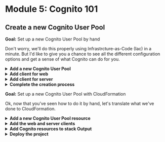 # Module 5: Cognito 101

## Create a new Cognito User Pool

**Goal:** Set up a new Cognito User Pool by hand

Don't worry, we'll do this properly using Infrastrcture-as-Code (Iac) in a minute. But I'd like to give you a chance to see all the different configuration options and get a sense of what Cognito can do for you.

<details>
<summary><b>Add a new Cognito User Pool</b></summary><p>

1. Go to the Cognito console

2. Click `Create a user pool`

3. Use the name `workshop-` followed by your name, e.g. `workshop-yancui`

![](/images/mod05-001.png)

4. Click `Step through settings`

5. Tick `Also allow sign in with verified email address`, `family name` and `given name`

![](/images/mod05-002.png)

6. Click `Next step`

7. Accept all the default settings in the next screen

![](/images/mod05-003.png)

8. Click `Next step`

9. Accept all the default settings in the next screen

![](/images/mod05-004.png)

10. Click `Next step`

11. Accept all the default settings in the next screen

![](/images/mod05-005.png)

12. Click `Next step`

13. Ignore tags, and click `Next step`

14. Choose `No` to remember user devices

![](/images/mod05-006.png)

15. Click `Next step`

</p></details>

<details>
<summary><b>Add client for web</b></summary><p>

![](/images/mod05-007.png)

1. Click `Add an app client`

2. Name the app client `web`

3. Untick `Generate client secret`.

![](/images/mod05-008.png)

4. Remove the permission for Writable Attributes for `Address` and `Profile`

![](/images/mod05-009.png)

5. Click `Create app client`

</p></details>

<details>
<summary><b>Add client for server</b></summary><p>

1. Click `Add an app client`

2. Name the app client `server`

3. Untick `Generate client secret`.

4. Tick `Enable username password auth for admin APIs for authentication (ALLOW_ADMIN_USER_PASSWORD_AUTH)`

5. Leave all the permissions as is

6. Click `Create app client`

</p></details>

<details>
<summary><b>Complete the creation process</b></summary><p>

1. Click `Next step`

2. Leave all the workflow customizations

3. Click `Next step`

4. Review the settings

![](/images/mod05-011.png)

5. Click `Create pool`

6. Note the `Pool Id`, and the app client IDs for both `web` and `server`

![](/images/mod05-012.png)

![](/images/mod05-013.png)

</p></details>

**Goal:** Set up a new Cognito User Pool with CloudFormation

Ok, now that you've seen how to do it by hand, let's translate what we've done to CloudFormation.

<details>
<summary><b>Add a new Cognito User Pool resource</b></summary><p>

1. In the `serverless.yml`, under `resources` and `Resources`, add another CloudFormation resource after the `RestaurantTable`.

```yml
CognitoUserPool:
  Type: AWS::Cognito::UserPool
  Properties:
    AliasAttributes:
      - email
    UsernameConfiguration:
      CaseSensitive: false
    AutoVerifiedAttributes:
      - email
    Policies:
      PasswordPolicy:
        MinimumLength: 8
        RequireLowercase: true
        RequireNumbers: true
        RequireUppercase: true
        RequireSymbols: true
    Schema:
      - AttributeDataType: String
        Mutable: true
        Name: given_name
        Required: true
        StringAttributeConstraints:
          MinLength: "1"
      - AttributeDataType: String
        Mutable: true
        Name: family_name
        Required: true
        StringAttributeConstraints:
          MinLength: "1"
      - AttributeDataType: String
        Mutable: true
        Name: email
        Required: true
        StringAttributeConstraints:
          MinLength: "1"
```

**IMPORTANT**: this should be aligned with the `RestaurantTable`, i.e.

```yml
resources:
  Resources:
    RestaurantsTable:
      ...

    CognitoUserPool:
      ...
```

</p></details>

<details>
<summary><b>Add the web and server clients</b></summary><p>

1. In the `serverless.yml`, under `resources` and `Resources`, add another CloudFormation resource after the `CognitoUserPool`.

```yml
WebCognitoUserPoolClient:
  Type: AWS::Cognito::UserPoolClient
  Properties:
    ClientName: web
    UserPoolId: !Ref CognitoUserPool
    ExplicitAuthFlows:
      - ALLOW_USER_SRP_AUTH
      - ALLOW_REFRESH_TOKEN_AUTH
    PreventUserExistenceErrors: ENABLED
```

**IMPORTANT**: this should be aligned with the `RestaurantTable` and `CognitoUserPool`, i.e.

```yml
resources:
  Resources:
    RestaurantsTable:
      ...

    CognitoUserPool:
      ...

    WebCognitoUserPoolClient:
      ...
```

2. Add the server client after the `WebCognitoUserPoolClient`:

```yml
ServerCognitoUserPoolClient:
  Type: AWS::Cognito::UserPoolClient
  Properties:
    ClientName: server
    UserPoolId: !Ref CognitoUserPool
    ExplicitAuthFlows:
      - ALLOW_ADMIN_USER_PASSWORD_AUTH
      - ALLOW_REFRESH_TOKEN_AUTH
    PreventUserExistenceErrors: ENABLED
```

Again, might the YML indentation:

```yml
resources:
  Resources:
    RestaurantsTable:
      ...

    CognitoUserPool:
      ...

    WebCognitoUserPoolClient:
      ...

    ServerCognitoUserPoolClient:
      ...
```

</p></details>

<details>
<summary><b>Add Cognito resources to stack Output</b></summary><p>

We have added a couple of CloudFormation resources to our stack, let's add the relevant information to our stack output.

* Cognito User Pool ID
* Cognito User Pool ARN
* Web client ID
* Server client ID

1. In the `serverless.yml`, add the following to the `Outputs` section (after `RestaurantsTableName`)

```yml
CognitoUserPoolId:
  Value: !Ref CognitoUserPool

CognitoUserPoolArn:
  Value: !GetAtt CognitoUserPool.Arn

CognitoUserPoolWebClientId:
  Value: !Ref WebCognitoUserPoolClient

CognitoUserPoolServerClientId:
  Value: !Ref ServerCognitoUserPoolClient
```

Afterwards, your `Outputs` section should look this like:

```yml
Outputs:
  RestaurantsTableName:
    Value: !Ref RestaurantsTable

  CognitoUserPoolId:
    Value: !Ref CognitoUserPool

  CognitoUserPoolArn:
    Value: !GetAtt CognitoUserPool.Arn

  CognitoUserPoolWebClientId:
    Value: !Ref WebCognitoUserPoolClient

  CognitoUserPoolServerClientId:
    Value: !Ref ServerCognitoUserPoolClient
```

</p></details>

<details>
<summary><b>Deploy the project</b></summary><p>

1. Run `npm run sls -- deploy` to deploy the new resources. After the deployment finishes, you should see the new Cognito User Pool that you added via CloudFormation.

![](/images/mod05-014.png)

2. Now that we don't need it anymore, delete the Cognito User Pool that you created by hand. Feel free to compare the two side-by-side before you do, functionally they are equivalent for the purpose of this demo.

</p></details>
